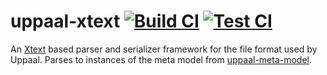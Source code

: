# uppaal-xtext [![Build CI](https://github.com/uppaal-emf/uppaal-xtext/actions/workflows/build.yml/badge.svg)](https://github.com/uppaal-emf/uppaal-xtext/actions/workflows/build.yml) [![Test CI](https://github.com/uppaal-emf/uppaal-xtext/actions/workflows/test.yml/badge.svg)](https://github.com/uppaal-emf/uppaal-xtext/actions/workflows/test.yml)
An [Xtext](https://www.eclipse.org/Xtext/) based parser and serializer framework for the file format used by Uppaal.
Parses to instances of the meta model from [uppaal-meta-model](https://github.com/uppaal-emf/uppaal-meta-model).
